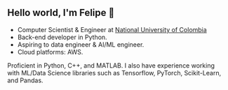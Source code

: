 ## Hello world, I'm Felipe 👋

- Computer Scientist & Engineer at [National University of Colombia](https://unal.edu.co/)
- Back-end developer in Python. 
- Aspiring to data engineer & AI/ML engineer.
- Cloud platforms: AWS.

Proficient in Python, C++, and MATLAB. I also have experience working with ML/Data Science libraries such as Tensorflow, PyTorch, Scikit-Learn, and Pandas. 

